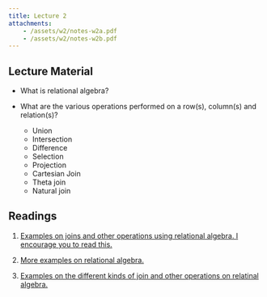 ```yaml
---
title: Lecture 2
attachments:
    - /assets/w2/notes-w2a.pdf
    - /assets/w2/notes-w2b.pdf
---
```

## Lecture Material

* What is relational algebra? 

* What are the various operations performed on a row(s), column(s) and relation(s)?
    * Union
    * Intersection
    * Difference
    * Selection
    * Projection
    * Cartesian Join
    * Theta join
    * Natural join

## Readings

1. [Examples on joins and other operations using relational algebra. I encourage you to read this.](http://www.cs.toronto.edu/~faye/343/f07/lectures/wk3/03_RAlgebra.pdf)

2. [More examples on relational algebra.](http://people.cs.pitt.edu/~chang/156/05algebra.html)

3. [Examples on the different kinds of join and other operations on relatinal algebra.](https://courses.cs.washington.edu/courses/cse444/10sp/lectures/lecture16.pdf)


